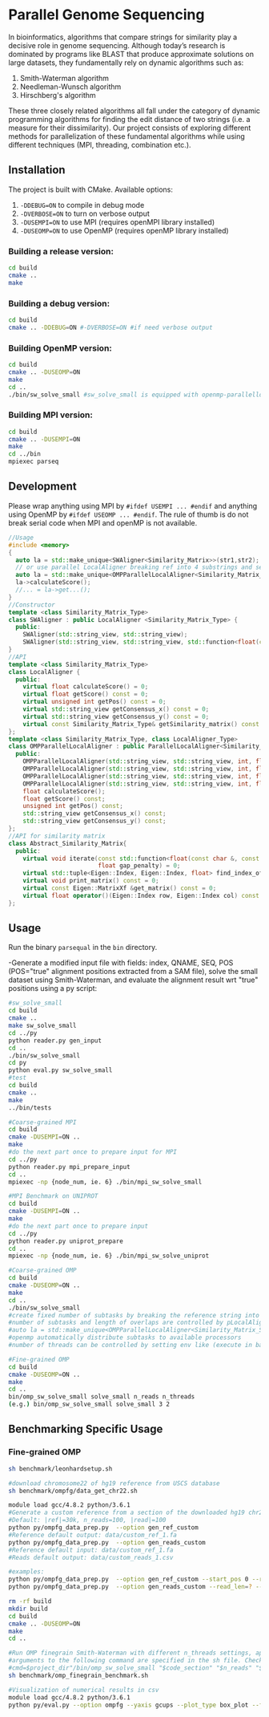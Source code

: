 # Parallel Genome Sequencing
In bioinformatics, algorithms that compare strings for similarity play a decisive role in genome sequencing. Although today’s research is dominated by programs like BLAST that produce approximate solutions on large datasets, they fundamentally rely on dynamic algorithms such as:

1. Smith-Waterman algorithm
2. Needleman-Wunsch algorithm
3. Hirschberg's algorithm

These three closely related algorithms all fall under the category of dynamic programming algorithms for finding the edit distance of two strings (i.e. a measure for their dissimilarity). Our project consists of exploring different methods for parallelization of these fundamental algorithms while using different techniques (MPI, threading, combination etc.).


## Installation

The project is built with CMake. Available options:
1. `-DDEBUG=ON` to compile in debug mode
2. `-DVERBOSE=ON` to turn on verbose output
3. `-DUSEMPI=ON` to use MPI (requires openMPI library installed)
4. `-DUSEOMP=ON` to use OpenMP (requires openMP library installed)

### Building a release version:

```bash
cd build
cmake ..
make
```

### Building a debug version:

```bash
cd build
cmake .. -DDEBUG=ON #-DVERBOSE=ON #if need verbose output
```

### Building OpenMP version:

```bash
cd build
cmake .. -DUSEOMP=ON
make
cd ..
./bin/sw_solve_small #sw_solve_small is equipped with openmp-parallellocalaligner
```

### Building MPI version:

```bash
cd build
cmake .. -DUSEMPI=ON
make
cd ../bin
mpiexec parseq
```

## Development
Please wrap anything using MPI by `#ifdef USEMPI ... #endif` and anything using OpenMP by `#ifdef USEOMP ... #endif`.
The rule of thumb is do not break serial code when MPI and openMP is not available.
```C++
//Usage
#include <memory>
{
  auto la = std::make_unique<SWAligner<Similarity_Matrix>>(str1,str2); //or SWAligner<Similarity_Matrix_Skewed>
  // or use parallel LocalAligner breaking ref into 4 substrings and setting overlaplength = samplelength * 2.0
  auto la = std::make_unique<OMPParallelLocalAligner<Similarity_Matrix_Skewed, SWAligner<Similarity_Matrix_Skewed>>>(row[2],fa_string,4,2.0);
  la->calculateScore();
  //... = la->get...();
}
//Constructor
template <class Similarity_Matrix_Type>
class SWAligner : public LocalAligner <Similarity_Matrix_Type> {
  public:
    SWAligner(std::string_view, std::string_view);
    SWAligner(std::string_view, std::string_view, std::function<float(const char &, const char &)> &&);
}
//API
template <class Similarity_Matrix_Type>
class LocalAligner {
  public:
    virtual float calculateScore() = 0;
    virtual float getScore() const = 0;
    virtual unsigned int getPos() const = 0;
    virtual std::string_view getConsensus_x() const = 0;
    virtual std::string_view getConsensus_y() const = 0;
    virtual const Similarity_Matrix_Type& getSimilarity_matrix() const =0;
};
template <class Similarity_Matrix_Type, class LocalAligner_Type>
class OMPParallelLocalAligner : public ParallelLocalAligner<Similarity_Matrix_Type, LocalAligner_Type> {
  public:
    OMPParallelLocalAligner(std::string_view, std::string_view, int, float);
    OMPParallelLocalAligner(std::string_view, std::string_view, int, float, float);
    OMPParallelLocalAligner(std::string_view, std::string_view, int, float, std::function<float(const char &, const char &)> &&);
    OMPParallelLocalAligner(std::string_view, std::string_view, int, float, std::function<float(const char &, const char &)> &&, float);
    float calculateScore();
    float getScore() const;
    unsigned int getPos() const;
    std::string_view getConsensus_x() const;
    std::string_view getConsensus_y() const;
};
//API for similarity matrix
class Abstract_Similarity_Matrix{
  public:
    virtual void iterate(const std::function<float(const char &, const char &)> &scoring_function,
                         float gap_penalty) = 0;
    virtual std::tuple<Eigen::Index, Eigen::Index, float> find_index_of_maximum() const = 0;
    virtual void print_matrix() const = 0;
    virtual const Eigen::MatrixXf &get_matrix() const = 0;
    virtual float operator()(Eigen::Index row, Eigen::Index col) const = 0;
};
```

## Usage

Run the binary `parsequal` in the `bin` directory.

-Generate a modified input file with fields: index, QNAME, SEQ, POS (POS="true" alignment positions extracted from a SAM file), solve the small dataset using Smith-Waterman, and evaluate the alignment result wrt "true" positions using a py script:

```bash
#sw_solve_small
cd build
cmake ..
make sw_solve_small
cd ../py
python reader.py gen_input
cd ..
./bin/sw_solve_small
cd py
python eval.py sw_solve_small
#test
cd build
cmake ..
make
../bin/tests

#Coarse-grained MPI
cd build
cmake -DUSEMPI=ON ..
make
#do the next part once to prepare input for MPI
cd ../py
python reader.py mpi_prepare_input
cd ..
mpiexec -np {node_num, ie. 6} ./bin/mpi_sw_solve_small

#MPI Benchmark on UNIPROT
cd build
cmake -DUSEMPI=ON ..
make
#do the next part once to prepare input
cd ../py
python reader.py uniprot_prepare
cd ..
mpiexec -np {node_num, ie. 6} ./bin/mpi_sw_solve_uniprot

#Coarse-grained OMP
cd build
cmake -DUSEOMP=ON ..
make
cd ..
./bin/sw_solve_small 
#create fixed number of subtasks by breaking the reference string into several pieces,
#number of subtasks and length of overlaps are controlled by pLocalAligner constructor:
#auto la = std::make_unique<OMPParallelLocalAligner<Similarity_Matrix_Skewed, SWAligner<Similarity_Matrix_Skewed>>>(row[2],fa_string,4,2.0);
#openmp automatically distribute subtasks to available processors
#number of threads can be controlled by setting env like (execute in bash): `export OMP_NUM_THREADS=16`

#Fine-grained OMP
cd build
cmake -DUSEOMP=ON ..
make
cd ..
bin/omp_sw_solve_small solve_small n_reads n_threads
(e.g.) bin/omp_sw_solve_small solve_small 3 2
```

## Benchmarking Specific Usage
### Fine-grained OMP
```bash
sh benchmark/leonhardsetup.sh

#download chromosome22 of hg19 reference from USCS database
sh benchmark/ompfg/data_get_chr22.sh

module load gcc/4.8.2 python/3.6.1
#Generate a custom reference from a section of the downloaded hg19 chr22 and a set of custom reads
#Default: |ref|=30k, n_reads=100, |read|=100
python py/ompfg_data_prep.py  --option gen_ref_custom
#Reference default output: data/custom_ref_1.fa
python py/ompfg_data_prep.py  --option gen_reads_custom
#Reference default input: data/custom_ref_1.fa
#Reads default output: data/custom_reads_1.csv

#examples:
python py/ompfg_data_prep.py  --option gen_ref_custom --start_pos 0 --ref_len 50000000 --remove_N=true
python py/ompfg_data_prep.py  --option gen_reads_custom --read_len=? --n_reads=?

rm -rf build
mkdir build
cd build
cmake .. -DUSEOMP=ON
make
cd ..

#Run OMP finegrain Smith-Waterman with different n_threads settings, append times to a csv
#arguments to the following command are specified in the sh file. Check for correctness if necessary
#cmd=$project_dir"/bin/omp_sw_solve_small "$code_section" "$n_reads" "$n_threads" "$finegrain_type" "$timing_file_path" "$ref_file_path" "$reads_file_path" "$mt_simd
sh benchmark/omp_finegrain_benchmark.sh

#Visualization of numerical results in csv
module load gcc/4.8.2 python/3.6.1
python py/eval.py --option ompfg --yaxis gcups --plot_type box_plot --fit false
```
